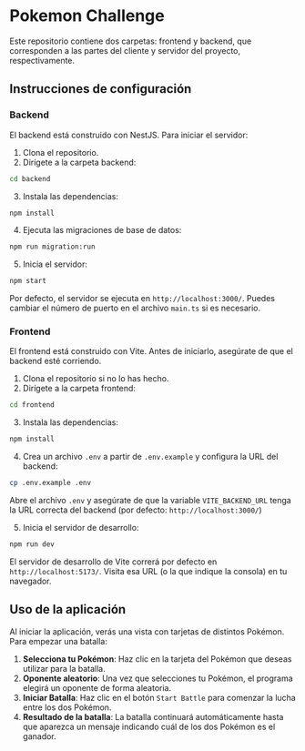 # Pokemon Challenge

Este repositorio contiene dos carpetas: frontend y backend, que corresponden a las partes del cliente y servidor del proyecto, respectivamente.

## Instrucciones de configuración
### Backend

El backend está construido con NestJS. Para iniciar el servidor:

1. Clona el repositorio.
2. Dirígete a la carpeta backend:
```bash
cd backend 
```
3. Instala las dependencias:
```bash
npm install
```
4. Ejecuta las migraciones de base de datos:
```bash
npm run migration:run 
```
5. Inicia el servidor:
```bash
npm start
```
Por defecto, el servidor se ejecuta en `http://localhost:3000/`. Puedes cambiar el número de puerto en el archivo `main.ts` si es necesario.

### Frontend
El frontend está construido con Vite. Antes de iniciarlo, asegúrate de que el backend esté corriendo.

1. Clona el repositorio si no lo has hecho.
2. Dirígete a la carpeta frontend:
```bash
cd frontend 
```
3. Instala las dependencias:
```bash
npm install
```
4. Crea un archivo `.env` a partir de `.env.example` y configura la URL del backend:
```bash
cp .env.example .env
```
Abre el archivo `.env` y asegúrate de que la variable `VITE_BACKEND_URL` tenga la URL correcta del backend (por defecto: `http://localhost:3000/`)

5. Inicia el servidor de desarrollo:
```bash
npm run dev
```
El servidor de desarrollo de Vite correrá por defecto en `http://localhost:5173/`. Visita esa URL (o la que indique la consola) en tu navegador.

## Uso de la aplicación

Al iniciar la aplicación, verás una vista con tarjetas de distintos Pokémon. Para empezar una batalla:

1. **Selecciona tu Pokémon**: Haz clic en la tarjeta del Pokémon que deseas utilizar para la batalla.
2. **Oponente aleatorio**: Una vez que selecciones tu Pokémon, el programa elegirá un oponente de forma aleatoria.
3. **Iniciar Batalla**: Haz clic en el botón `Start Battle` para comenzar la lucha entre los dos Pokémon.
4. **Resultado de la batalla**: La batalla continuará automáticamente hasta que aparezca un mensaje indicando cuál de los dos Pokémon es el ganador.